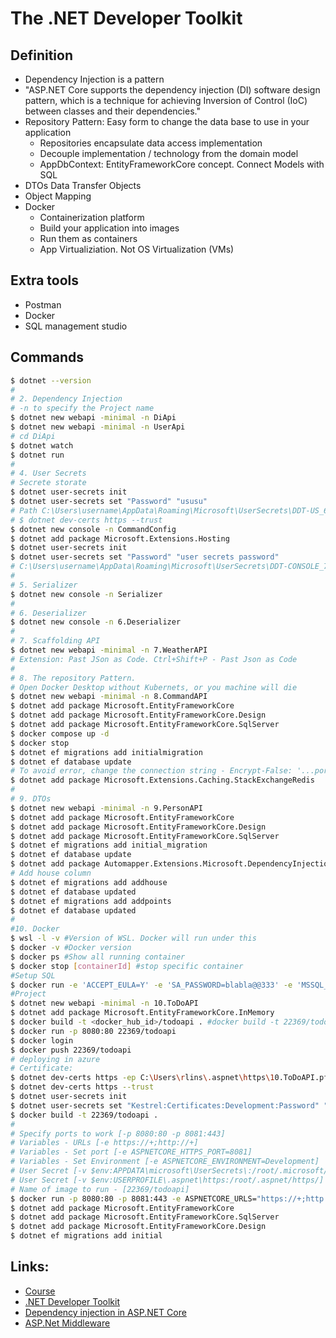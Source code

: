 # The .NET Developer Toolkit


## Definition
* Dependency Injection is a pattern
* "ASP.NET Core supports the dependency injection (DI) software design pattern, which is a technique for achieving Inversion of Control (IoC) between classes and their dependencies."
* Repository Pattern: Easy form to change the data base to use in your application
  * Repositories encapsulate data access implementation
  * Decouple implementation / technology from the domain model
  * AppDbContext: EntityFrameworkCore concept. Connect Models with SQL
* DTOs Data Transfer Objects
* Object Mapping
* Docker 
  * Containerization platform
  * Build your application into images
  * Run them as containers
  * App Virtualiziation. Not OS Virtualization (VMs)


## Extra tools
* Postman
* Docker
* SQL management studio


## Commands
```Bash
$ dotnet --version
#
# 2. Dependency Injection
# -n to specify the Project name
$ dotnet new webapi -minimal -n DiApi
$ dotnet new webapi -minimal -n UserApi
# cd DiApi
$ dotnet watch
$ dotnet run
#
# 4. User Secrets
# Secrete storate
$ dotnet user-secrets init
$ dotnet user-secrets set "Password" "ususu"
# Path C:\Users\username\AppData\Roaming\Microsoft\UserSecrets\DDT-US_6f6f9190-95e9-4a80-9597-068cff308a02
# $ dotnet dev-certs https --trust
$ dotnet new console -n CommandConfig
$ dotnet add package Microsoft.Extensions.Hosting
$ dotnet user-secrets init
$ dotnet user-secrets set "Password" "user secrets password"
# C:\Users\username\AppData\Roaming\Microsoft\UserSecrets\DDT-CONSOLE_796f707c-506f-45f0-a9f2-a0530e4d1e6c
# 
# 5. Serializer
$ dotnet new console -n Serializer
# 
# 6. Deserializer
$ dotnet new console -n 6.Deserializer
# 
# 7. Scaffolding API
$ dotnet new webapi -minimal -n 7.WeatherAPI
# Extension: Past JSon as Code. Ctrl+Shift+P - Past Json as Code
#
# 8. The repository Pattern.
# Open Docker Desktop without Kubernets, or you machine will die
$ dotnet new webapi -minimal -n 8.CommandAPI
$ dotnet add package Microsoft.EntityFrameworkCore
$ dotnet add package Microsoft.EntityFrameworkCore.Design
$ dotnet add package Microsoft.EntityFrameworkCore.SqlServer
$ docker compose up -d
$ docker stop
$ dotnet ef migrations add initialmigration
$ dotnet ef database update
# To avoid error, change the connection string - Encrypt-False: '...por uma autoridade que não é de confiança' // Encrypt: https://stackoverflow.com/questions/17615260/the-certificate-chain-was-issued-by-an-authority-that-is-not-trusted-when-conn
$ dotnet add package Microsoft.Extensions.Caching.StackExchangeRedis
#
# 9. DTOs
$ dotnet new webapi -minimal -n 9.PersonAPI
$ dotnet add package Microsoft.EntityFrameworkCore
$ dotnet add package Microsoft.EntityFrameworkCore.Design
$ dotnet add package Microsoft.EntityFrameworkCore.SqlServer
$ dotnet ef migrations add initial_migration
$ dotnet ef database update
$ dotnet add package Automapper.Extensions.Microsoft.DependencyInjection
# Add house column
$ dotnet ef migrations add addhouse
$ dotnet ef database updated
$ dotnet ef migrations add addpoints
$ dotnet ef database updated
#
#10. Docker
$ wsl -l -v #Version of WSL. Docker will run under this
$ docker -v #Docker version
$ docker ps #Show all running container
$ docker stop [containerId] #stop specific container
#Setup SQL
$ docker run -e 'ACCEPT_EULA=Y' -e 'SA_PASSWORD=blabla@@333' -e 'MSSQL_PID=Express' -p 1433:1433 -d mcr.microsoft.com/mssql/server:2022-latest
#Project
$ dotnet new webapi -minimal -n 10.ToDoAPI
$ dotnet add package Microsoft.EntityFrameworkCore.InMemory
$ docker build -t <docker_hub_id>/todoapi . #docker build -t 22369/todoapi .
$ docker run -p 8080:80 22369/todoapi
$ docker login
$ docker push 22369/todoapi
# deploying in azure
# Certificate:
$ dotnet dev-certs https -ep C:\Users\rlins\.aspnet\https\10.ToDoAPI.pfx -p pa55w0rd!
$ dotnet dev-certs https --trust
$ dotnet user-secrets init
$ dotnet user-secrets set "Kestrel:Certificates:Development:Password" "pa55w0rd!"
$ docker build -t 22369/todoapi .
#
# Specify ports to work [-p 8080:80 -p 8081:443]
# Variables - URLs [-e https://+;http://+]
# Variables - Set port [-e ASPNETCORE_HTTPS_PORT=8081]
# Variables - Set Environment [-e ASPNETCORE_ENVIRONMENT=Development]
# User Secret [-v $env:APPDATA\microsoft\UserSecrets\:/root/.microsoft/usersecrets]
# User Secret [-v $env:USERPROFILE\.aspnet\https:/root/.aspnet/https/]
# Name of image to run - [22369/todoapi]
$ docker run -p 8080:80 -p 8081:443 -e ASPNETCORE_URLS="https://+;http://+" -e ASPNETCORE_HTTPS_PORT=8081 -e ASPNETCORE_ENVIRONMENT=Development -v $env:APPDATA\microsoft\UserSecrets\:/root/.microsoft/usersecrets -v $env:USERPROFILE\.aspnet\https:/root/.aspnet/https/ 22369/todoapi
$ dotnet add package Microsoft.EntityFrameworkCore
$ dotnet add package Microsoft.EntityFrameworkCore.SqlServer
$ dotnet add package Microsoft.EntityFrameworkCore.Design
$ dotnet ef migrations add initial


```

## Links:
* [Course](https://www.youtube.com/watch?v=Rqz9XiSqH3E)
* [.NET Developer Toolkit](https://lesjackson.net/course/dotnet-developer-toolkit)
* [Dependency injection in ASP.NET Core](https://learn.microsoft.com/en-us/aspnet/core/fundamentals/dependency-injection?view=aspnetcore-6.0)
* [ASP.Net Middleware](https://learn.microsoft.com/en-us/aspnet/core/fundamentals/middleware/?view=aspnetcore-7.0)
